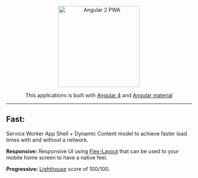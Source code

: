 <p align="center">
  <a href="https://angular2-pwa-8efb6.firebaseapp.com">
    <img alt="Angular 2 PWA" title="Angular 2 PWA" src="https://udemy-images.udemy.com/course/750x422/769390_7c69_3.jpg" width="220">
  </a>
</p>
<p align="center">
  This applications is built with 
  <a href="https://cli.angular.io">Angular 4</a> and 
  <a href="https://material.angular.io" >Angular material </a>
</p>

----

## Fast:
   Service Worker App Shell + Dynamic Content model to achieve faster load times with and without a network.

**Responsive:** Responsive UI using  <a href="https://github.com/angular/flex-layout">Flex-Layout</a> that can be used to your mobile home   screen to have a native feel.

**Progressive:** [Lighthouse](https://github.com/GoogleChrome/lighthouse) score of 100/100.

